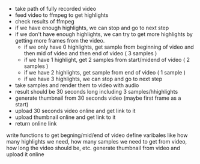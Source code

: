 - take path of fully recorded video
- feed video to ffmpeg to get highlights
- check results of ffmpeg
- if we have enough highlights, we can stop and go to next step
- if we don't have enough highlights, we can try to get more highlights by getting more frames from the video.
  - if we only have 0 highlights, get sample from beginning of video and then mid of video and then end of video ( 3 samples )
  - if we have 1 highlight, get 2 samples from start/midend of video ( 2 samples )
  - if we have 2 highlights, get sample from end of video ( 1 sample )
  - if we have 3 highlights, we can stop and go to next step
- take samples and render them to video with audio
- result should be 30 seconds long including 3 samples/hhighlights
- generate thumbnail from 30 seconds video (maybe first frame as a start)
- upload 30 seconds video online and get link to it
- upload thumbnail online and get link to it
- return online link

write functions to get begning/mid/end of video
define varibales like how many highlights we need, how many samples we need to get from video, how long the video should be, etc.
generate thumbnail from video and upload it online
